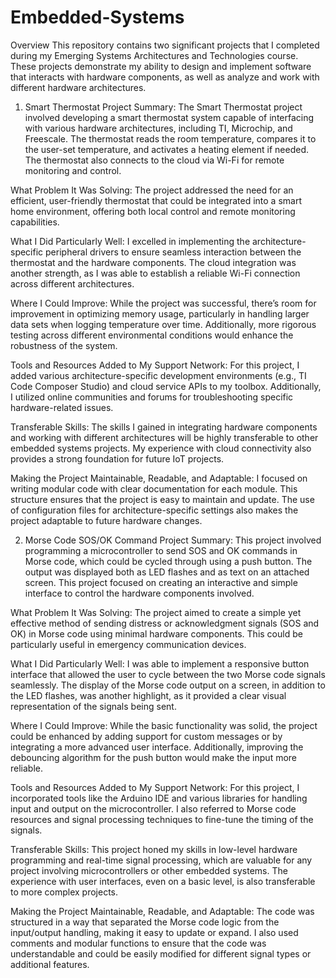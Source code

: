 # Embedded-Systems

Overview
This repository contains two significant projects that I completed during my Emerging Systems Architectures and Technologies course. These projects demonstrate my ability to design and implement software that interacts with hardware components, as well as analyze and work with different hardware architectures.

1. Smart Thermostat Project
Summary:
The Smart Thermostat project involved developing a smart thermostat system capable of interfacing with various hardware architectures, including TI, Microchip, and Freescale. The thermostat reads the room temperature, compares it to the user-set temperature, and activates a heating element if needed. The thermostat also connects to the cloud via Wi-Fi for remote monitoring and control.

What Problem It Was Solving:
The project addressed the need for an efficient, user-friendly thermostat that could be integrated into a smart home environment, offering both local control and remote monitoring capabilities.

What I Did Particularly Well:
I excelled in implementing the architecture-specific peripheral drivers to ensure seamless interaction between the thermostat and the hardware components. The cloud integration was another strength, as I was able to establish a reliable Wi-Fi connection across different architectures.

Where I Could Improve:
While the project was successful, there’s room for improvement in optimizing memory usage, particularly in handling larger data sets when logging temperature over time. Additionally, more rigorous testing across different environmental conditions would enhance the robustness of the system.

Tools and Resources Added to My Support Network:
For this project, I added various architecture-specific development environments (e.g., TI Code Composer Studio) and cloud service APIs to my toolbox. Additionally, I utilized online communities and forums for troubleshooting specific hardware-related issues.

Transferable Skills:
The skills I gained in integrating hardware components and working with different architectures will be highly transferable to other embedded systems projects. My experience with cloud connectivity also provides a strong foundation for future IoT projects.

Making the Project Maintainable, Readable, and Adaptable:
I focused on writing modular code with clear documentation for each module. This structure ensures that the project is easy to maintain and update. The use of configuration files for architecture-specific settings also makes the project adaptable to future hardware changes.

2. Morse Code SOS/OK Command Project
Summary:
This project involved programming a microcontroller to send SOS and OK commands in Morse code, which could be cycled through using a push button. The output was displayed both as LED flashes and as text on an attached screen. This project focused on creating an interactive and simple interface to control the hardware components involved.

What Problem It Was Solving:
The project aimed to create a simple yet effective method of sending distress or acknowledgment signals (SOS and OK) in Morse code using minimal hardware components. This could be particularly useful in emergency communication devices.

What I Did Particularly Well:
I was able to implement a responsive button interface that allowed the user to cycle between the two Morse code signals seamlessly. The display of the Morse code output on a screen, in addition to the LED flashes, was another highlight, as it provided a clear visual representation of the signals being sent.

Where I Could Improve:
While the basic functionality was solid, the project could be enhanced by adding support for custom messages or by integrating a more advanced user interface. Additionally, improving the debouncing algorithm for the push button would make the input more reliable.

Tools and Resources Added to My Support Network:
For this project, I incorporated tools like the Arduino IDE and various libraries for handling input and output on the microcontroller. I also referred to Morse code resources and signal processing techniques to fine-tune the timing of the signals.

Transferable Skills:
This project honed my skills in low-level hardware programming and real-time signal processing, which are valuable for any project involving microcontrollers or other embedded systems. The experience with user interfaces, even on a basic level, is also transferable to more complex projects.

Making the Project Maintainable, Readable, and Adaptable:
The code was structured in a way that separated the Morse code logic from the input/output handling, making it easy to update or expand. I also used comments and modular functions to ensure that the code was understandable and could be easily modified for different signal types or additional features.
